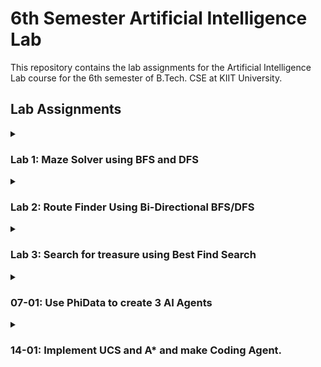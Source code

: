 # 6th Semester Artificial Intelligence Lab
This repository contains the lab assignments for the Artificial Intelligence Lab course for the 6th semester of B.Tech. CSE at KIIT University.

## Lab Assignments

<details><summary>
<h3> Lab 1: Maze Solver using BFS and DFS
</summary>

**Objective**: Implement BFS and DFS to solve a maze problem

**Problem Statement**: Given a grid based maze where `0` represents walls and `1` represents walkable paths, find the shortest path from a start cell to an end cell.

**Tasks**: 
1. Use BFS to find shortest path.
2. Use DFS to explore all possible paths and report one valid path (not necessarily the shortest).
3. Compare the number of nodes explored by BFS and DFS.

</details>

<details><summary>
<h3> Lab 2: Route Finder Using Bi-Directional BFS/DFS
</summary>

**Objective**: Use Bi-directional BFS/DFS to solve a navigation problem

**Problem Statement**: Represent a City Map as a graph where intersections are nodes and roads are edges. Find the shortest path between two locations.

**Tasks**:
- Implement Bi-directional BFS to minimize the number of nodes explored.
- Compare the performance of Bi-directional BFS with standard BFS and DFS.
- Visualize the search process (e.g., using a library like networkx in Python).

</details>

<details><summary>
<h3> Lab 3: Search for treasure using Best Find Search
</summary>

**Objective**: Use Best Find Search to find a treasure in a grid

**Problem Statement**: The Treasure is hidden in a grid, and each cell has a heuristic value representing its "closeness" to the treasure. Implement Best-Find Search to locate the treasure.

**Tasks**:
1. Use Manhattan distance as heuristic.
2. Implement the algorithm to always move to the most promising cell first (minimum heuristic value).
3. Analyze how heuristic choice affects performance.

</details>

<details><summary>
<h3> 07-01: Use PhiData to create 3 AI Agents
</summary>

**Tasks**:
1. Create a Web Search Agent.
2. Create a Finance Agent.
3. Create a Image Interpretation Agent.

</details>

<details><summary>
<h3> 14-01: Implement UCS and A* and make Coding Agent.
</summary>

**Tasks**:
1. Implement Uniform Cost Search (UCS) Agorithm.
2. Implement A* Search Algorithm.
3. Create a Coding Agent using PhiData.

</details>